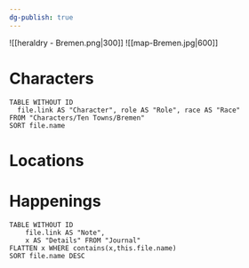 ```yaml
---
dg-publish: true
---
```

![[heraldry - Bremen.png|300]]
![[map-Bremen.jpg|600]]
# Characters

```dataview 
TABLE WITHOUT ID
  file.link AS "Character", role AS "Role", race AS "Race"
FROM "Characters/Ten Towns/Bremen"
SORT file.name
```

# Locations
# Happenings
```dataview
TABLE WITHOUT ID
	file.link AS "Note", 
	x AS "Details" FROM "Journal"
FLATTEN x WHERE contains(x,this.file.name) 
SORT file.name DESC
```
